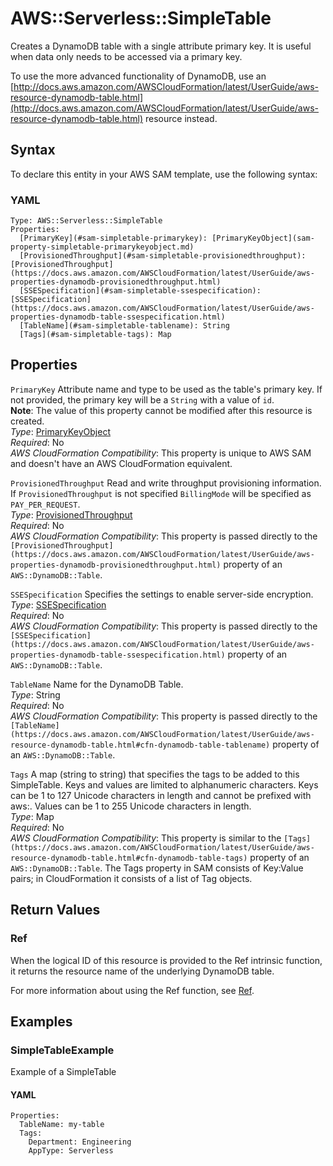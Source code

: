 # AWS::Serverless::SimpleTable<a name="sam-resource-simpletable"></a>

Creates a DynamoDB table with a single attribute primary key\. It is useful when data only needs to be accessed via a primary key\.

To use the more advanced functionality of DynamoDB, use an [http://docs.aws.amazon.com/AWSCloudFormation/latest/UserGuide/aws-resource-dynamodb-table.html](http://docs.aws.amazon.com/AWSCloudFormation/latest/UserGuide/aws-resource-dynamodb-table.html) resource instead\.

## Syntax<a name="sam-resource-simpletable-syntax"></a>

To declare this entity in your AWS SAM template, use the following syntax:

### YAML<a name="sam-resource-simpletable-syntax.yaml"></a>

```
Type: AWS::Serverless::SimpleTable
Properties:
  [PrimaryKey](#sam-simpletable-primarykey): [PrimaryKeyObject](sam-property-simpletable-primarykeyobject.md)
  [ProvisionedThroughput](#sam-simpletable-provisionedthroughput): [ProvisionedThroughput](https://docs.aws.amazon.com/AWSCloudFormation/latest/UserGuide/aws-properties-dynamodb-provisionedthroughput.html)
  [SSESpecification](#sam-simpletable-ssespecification): [SSESpecification](https://docs.aws.amazon.com/AWSCloudFormation/latest/UserGuide/aws-properties-dynamodb-table-ssespecification.html)
  [TableName](#sam-simpletable-tablename): String
  [Tags](#sam-simpletable-tags): Map
```

## Properties<a name="sam-resource-simpletable-properties"></a>

 `PrimaryKey`   <a name="sam-simpletable-primarykey"></a>
Attribute name and type to be used as the table's primary key\. If not provided, the primary key will be a `String` with a value of `id`\.  
**Note**: The value of this property cannot be modified after this resource is created\.  
*Type*: [PrimaryKeyObject](sam-property-simpletable-primarykeyobject.md)  
*Required*: No  
*AWS CloudFormation Compatibility*: This property is unique to AWS SAM and doesn't have an AWS CloudFormation equivalent\.

 `ProvisionedThroughput`   <a name="sam-simpletable-provisionedthroughput"></a>
Read and write throughput provisioning information\.  
If `ProvisionedThroughput` is not specified `BillingMode` will be specified as `PAY_PER_REQUEST`\.  
*Type*: [ProvisionedThroughput](https://docs.aws.amazon.com/AWSCloudFormation/latest/UserGuide/aws-properties-dynamodb-provisionedthroughput.html)  
*Required*: No  
*AWS CloudFormation Compatibility*: This property is passed directly to the `[ProvisionedThroughput](https://docs.aws.amazon.com/AWSCloudFormation/latest/UserGuide/aws-properties-dynamodb-provisionedthroughput.html)` property of an `AWS::DynamoDB::Table`\.

 `SSESpecification`   <a name="sam-simpletable-ssespecification"></a>
Specifies the settings to enable server\-side encryption\.  
*Type*: [SSESpecification](https://docs.aws.amazon.com/AWSCloudFormation/latest/UserGuide/aws-properties-dynamodb-table-ssespecification.html)  
*Required*: No  
*AWS CloudFormation Compatibility*: This property is passed directly to the `[SSESpecification](https://docs.aws.amazon.com/AWSCloudFormation/latest/UserGuide/aws-properties-dynamodb-table-ssespecification.html)` property of an `AWS::DynamoDB::Table`\.

 `TableName`   <a name="sam-simpletable-tablename"></a>
Name for the DynamoDB Table\.  
*Type*: String  
*Required*: No  
*AWS CloudFormation Compatibility*: This property is passed directly to the `[TableName](https://docs.aws.amazon.com/AWSCloudFormation/latest/UserGuide/aws-resource-dynamodb-table.html#cfn-dynamodb-table-tablename)` property of an `AWS::DynamoDB::Table`\.

 `Tags`   <a name="sam-simpletable-tags"></a>
A map \(string to string\) that specifies the tags to be added to this SimpleTable\. Keys and values are limited to alphanumeric characters\. Keys can be 1 to 127 Unicode characters in length and cannot be prefixed with aws:\. Values can be 1 to 255 Unicode characters in length\.  
*Type*: Map  
*Required*: No  
*AWS CloudFormation Compatibility*: This property is similar to the `[Tags](https://docs.aws.amazon.com/AWSCloudFormation/latest/UserGuide/aws-resource-dynamodb-table.html#cfn-dynamodb-table-tags)` property of an `AWS::DynamoDB::Table`\. The Tags property in SAM consists of Key:Value pairs; in CloudFormation it consists of a list of Tag objects\.

## Return Values<a name="sam-resource-simpletable-return-values"></a>

### Ref<a name="sam-resource-simpletable-return-values-ref"></a>

When the logical ID of this resource is provided to the Ref intrinsic function, it returns the resource name of the underlying DynamoDB table\.

For more information about using the Ref function, see [Ref](https://docs.aws.amazon.com/AWSCloudFormation/latest/UserGuide/intrinsic-function-reference-ref.html)\. 

## Examples<a name="sam-resource-simpletable--examples"></a>

### SimpleTableExample<a name="sam-resource-simpletable--examples--simpletableexample"></a>

Example of a SimpleTable

#### YAML<a name="sam-resource-simpletable--examples--simpletableexample--yaml"></a>

```
Properties:
  TableName: my-table
  Tags:
    Department: Engineering
    AppType: Serverless
```